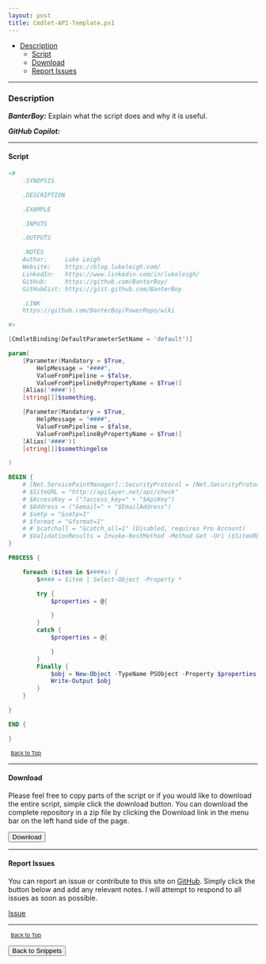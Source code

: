 ```yaml
---
layout: post
title: Cmdlet-API-Template.ps1
---
```


- [Description](#description)
  - [Script](#script)
  - [Download](#download)
  - [Report Issues](#report-issues)

---

### Description

**_BanterBoy:_** Explain what the script does and why it is useful.

**_GitHub Copilot:_**

---

#### Script

```powershell
<#
    .SYNOPSIS

    .DESCRIPTION

    .EXAMPLE

    .INPUTS

    .OUTPUTS

    .NOTES
    Author:     Luke Leigh
    Website:    https://blog.lukeleigh.com/
    LinkedIn:   https://www.linkedin.com/in/lukeleigh/
    GitHub:     https://github.com/BanterBoy/
    GitHubGist: https://gist.github.com/BanterBoy

    .LINK
    https://github.com/BanterBoy/PowerRepo/wiki

#>

[CmdletBinding(DefaultParameterSetName = 'default')]

param(
    [Parameter(Mandatory = $True,
        HelpMessage = "####",
        ValueFromPipeline = $false,
        ValueFromPipelineByPropertyName = $True)]
    [Alias('####')]
    [string[]]$something,

    [Parameter(Mandatory = $True,
        HelpMessage = "####",
        ValueFromPipeline = $false,
        ValueFromPipelineByPropertyName = $True)]
    [Alias('####')]
    [string[]]$somethingelse

)

BEGIN {
    # [Net.ServicePointManager]::SecurityProtocol = [Net.SecurityProtocolType]::Tls12
    # $SiteURL = "http://apilayer.net/api/check"
    # $AccessKey = ("?access_key=" + "$ApiKey")
    # $Address = ("&email=" + "$EmailAddress")
    # $smtp = "&smtp=1"
    # $format = "&format=1"
    # # $catchall = "&catch_all=1" (Disabled, requires Pro Account)
    # $ValidationResults = Invoke-RestMethod -Method Get -Uri ($SiteURL + $AccessKey + $Address + $smtp + $format + $catchall)
}

PROCESS {

    foreach ($item in $####s) {
        $#### = $item | Select-Object -Property *

        try {
            $properties = @{

            }
        }
        catch {
            $properties = @{

            }
        }
        Finally {
            $obj = New-Object -TypeName PSObject -Property $properties
            Write-Output $obj
        }
    }

}

END {

}
```

<span style="font-size:11px;"><a href="#"><i class="fas fa-caret-up" aria-hidden="true" style="color: white; margin-right:5px;"></i>Back to Top</a></span>

---

#### Download

Please feel free to copy parts of the script or if you would like to download the entire script, simple click the download button. You can download the complete repository in a zip file by clicking the Download link in the menu bar on the left hand side of the page.

<button class="btn" type="submit" onclick="window.open('/PowerShell/snippets/Cmdlet-API-Template.ps1')">
    <i class="fa fa-cloud-download-alt">
    </i>
        Download
</button>

---

#### Report Issues

You can report an issue or contribute to this site on <a href="https://github.com/BanterBoy/scripts-blog/issues">GitHub</a>. Simply click the button below and add any relevant notes. I will attempt to respond to all issues as soon as possible.

<!-- Place this tag where you want the button to render. -->

<a class="github-button" href="https://github.com/BanterBoy/scripts-blog/issues/new?title=Cmdlet-API-Template.ps1&body=There is a problem with this function. Please find details below." data-show-count="true" aria-label="Issue BanterBoy/scripts-blog on GitHub">Issue</a>

---

<span style="font-size:11px;"><a href="#"><i class="fas fa-caret-up" aria-hidden="true" style="color: white; margin-right:5px;"></i>Back to Top</a></span>

<a href="/menu/_pages/snippets.html">
    <button class="btn">
        <i class='fas fa-reply'>
        </i>
            Back to Snippets
    </button>
</a>

[1]: http://ecotrust-canada.github.io/markdown-toc
[2]: https://github.com/googlearchive/code-prettify
